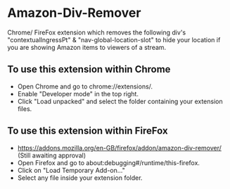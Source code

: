 # Amazon-Div-Remover
Chrome/ FireFox extension which removes the following div's "contextualIngressPt" &amp; "nav-global-location-slot" to hide your location if you are showing Amazon items to viewers of a stream. 


## To use this extension within Chrome
   - Open Chrome and go to chrome://extensions/.
   - Enable "Developer mode" in the top right.
   - Click "Load unpacked" and select the folder containing your extension files.

## To use this extension within FireFox
   - https://addons.mozilla.org/en-GB/firefox/addon/amazon-div-remover/ (Still awaiting approval)
   - Open Firefox and go to about:debugging#/runtime/this-firefox.
   - Click on "Load Temporary Add-on..."
   - Select any file inside your extension folder.
